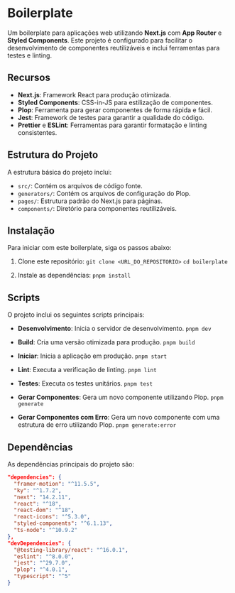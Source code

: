 # Boilerplate

Um boilerplate para aplicações web utilizando **Next.js** com **App Router** e **Styled Components**. Este projeto é configurado para facilitar o desenvolvimento de componentes reutilizáveis e inclui ferramentas para testes e linting.

## Recursos

- **Next.js**: Framework React para produção otimizada.
- **Styled Components**: CSS-in-JS para estilização de componentes.
- **Plop**: Ferramenta para gerar componentes de forma rápida e fácil.
- **Jest**: Framework de testes para garantir a qualidade do código.
- **Prettier** e **ESLint**: Ferramentas para garantir formatação e linting consistentes.

## Estrutura do Projeto

A estrutura básica do projeto inclui:

- `src/`: Contém os arquivos de código fonte.
- `generators/`: Contém os arquivos de configuração do Plop.
- `pages/`: Estrutura padrão do Next.js para páginas.
- `components/`: Diretório para componentes reutilizáveis.

## Instalação

Para iniciar com este boilerplate, siga os passos abaixo:

1. Clone este repositório:
   ``` git clone <URL_DO_REPOSITORIO> ```
   ``` cd boilerplate ```

2. Instale as dependências:
   ``` pnpm install ```

## Scripts

O projeto inclui os seguintes scripts principais:

- **Desenvolvimento**: Inicia o servidor de desenvolvimento.
  ``` pnpm dev ```

- **Build**: Cria uma versão otimizada para produção.
  ``` pnpm build ```

- **Iniciar**: Inicia a aplicação em produção.
  ``` pnpm start ```

- **Lint**: Executa a verificação de linting.
  ``` pnpm lint ```

- **Testes**: Executa os testes unitários.
  ``` pnpm test ```

- **Gerar Componentes**: Gera um novo componente utilizando Plop.
  ``` pnpm generate ```

- **Gerar Componentes com Erro**: Gera um novo componente com uma estrutura de erro utilizando Plop.
  ``` pnpm generate:error ```

## Dependências

As dependências principais do projeto são:

```json
"dependencies": {
  "framer-motion": "^11.5.5",
  "ky": "^1.7.2",
  "next": "14.2.11",
  "react": "^18",
  "react-dom": "^18",
  "react-icons": "^5.3.0",
  "styled-components": "^6.1.13",
  "ts-node": "^10.9.2"
},
"devDependencies": {
  "@testing-library/react": "^16.0.1",
  "eslint": "^8.0.0",
  "jest": "^29.7.0",
  "plop": "^4.0.1",
  "typescript": "^5"
}

```

<!-- ## Contribuição

Contribuições são bem-vindas! Sinta-se à vontade para abrir issues ou enviar pull requests. -->